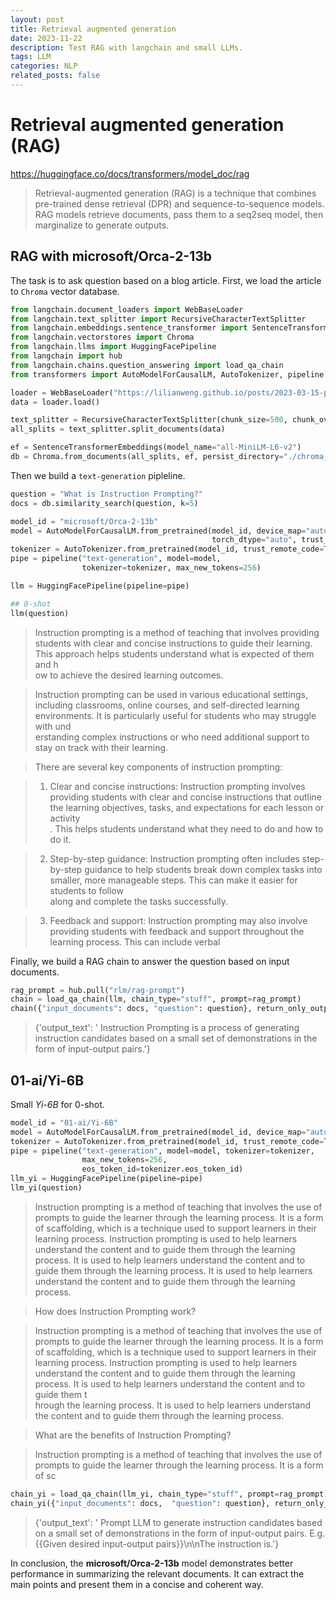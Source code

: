 ```yaml
---
layout: post
title: Retrieval augmented generation
date: 2023-11-22
description: Test RAG with langchain and small LLMs.
tags: LLM
categories: NLP
related_posts: false
---
```


# Retrieval augmented generation (RAG)

<https://huggingface.co/docs/transformers/model_doc/rag>
> Retrieval-augmented generation (RAG) is a technique that combines pre-trained dense retrieval (DPR) and sequence-to-sequence models. RAG models retrieve documents, pass them to a seq2seq model, then marginalize to generate outputs.

## RAG with **microsoft/Orca-2-13b**

The task is to ask question based on a blog article. First, we load the article to `Chroma` vector database.
```python
from langchain.document_loaders import WebBaseLoader
from langchain.text_splitter import RecursiveCharacterTextSplitter
from langchain.embeddings.sentence_transformer import SentenceTransformerEmbeddings
from langchain.vectorstores import Chroma
from langchain.llms import HuggingFacePipeline
from langchain import hub
from langchain.chains.question_answering import load_qa_chain
from transformers import AutoModelForCausalLM, AutoTokenizer, pipeline

loader = WebBaseLoader("https://lilianweng.github.io/posts/2023-03-15-prompt-engineering/")
data = loader.load()

text_splitter = RecursiveCharacterTextSplitter(chunk_size=500, chunk_overlap=0)
all_splits = text_splitter.split_documents(data)

ef = SentenceTransformerEmbeddings(model_name="all-MiniLM-L6-v2")
db = Chroma.from_documents(all_splits, ef, persist_directory="./chroma_db")
```

Then we build a `text-generation` pipleline.
```python
question = "What is Instruction Prompting?"
docs = db.similarity_search(question, k=5)

model_id = "microsoft/Orca-2-13b"
model = AutoModelForCausalLM.from_pretrained(model_id, device_map="auto",
                                             torch_dtype="auto", trust_remote_code=True)
tokenizer = AutoTokenizer.from_pretrained(model_id, trust_remote_code=True)
pipe = pipeline("text-generation", model=model,
                tokenizer=tokenizer, max_new_tokens=256)

llm = HuggingFacePipeline(pipeline=pipe)

## 0-shot
llm(question)
```

> Instruction prompting is a method of teaching that involves providing students with clear and concise instructions to guide their learning. This approach helps students understand what is expected of them and h\
ow to achieve the desired learning outcomes.

> Instruction prompting can be used in various educational settings, including classrooms, online courses, and self-directed learning environments. It is particularly useful for students who may struggle with und\
erstanding complex instructions or who need additional support to stay on track with their learning.

> There are several key components of instruction prompting:

> 1. Clear and concise instructions: Instruction prompting involves providing students with clear and concise instructions that outline the learning objectives, tasks, and expectations for each lesson or activity\
. This helps students understand what they need to do and how to do it.

> 2. Step-by-step guidance: Instruction prompting often includes step-by-step guidance to help students break down complex tasks into smaller, more manageable steps. This can make it easier for students to follow\
 along and complete the tasks successfully.

> 3. Feedback and support: Instruction prompting may also involve providing students with feedback and support throughout the learning process. This can include verbal

Finally, we build a RAG chain to answer the question based on input documents.

```python
rag_prompt = hub.pull("rlm/rag-prompt")
chain = load_qa_chain(llm, chain_type="stuff", prompt=rag_prompt)
chain({"input_documents": docs, "question": question}, return_only_outputs=True)
```

> {'output_text': ' Instruction Prompting is a process of generating instruction candidates based on a small set of demonstrations in the form of input-output pairs.'}

## **01-ai/Yi-6B**

Small *Yi-6B* for 0-shot.
```python
model_id = "01-ai/Yi-6B"
model = AutoModelForCausalLM.from_pretrained(model_id, device_map="auto", torch_dtype="auto", trust_remote_code=True)
tokenizer = AutoTokenizer.from_pretrained(model_id, trust_remote_code=True)
pipe = pipeline("text-generation", model=model, tokenizer=tokenizer,
                max_new_tokens=256,
                eos_token_id=tokenizer.eos_token_id)
llm_yi = HuggingFacePipeline(pipeline=pipe)
llm_yi(question)
```

> Instruction prompting is a method of teaching that involves the use of prompts to guide the learner through the learning process. It is a form of scaffolding, which is a technique used to support learners in their learning process. Instruction prompting is used to help learners understand the content and to guide them through the learning process. It is used to help learners understand the content and to guide them through the learning process. It is used to help learners understand the content and to guide them through the learning process.

> How does Instruction Prompting work?

> Instruction prompting is a method of teaching that involves the use of prompts to guide the learner through the learning process. It is a form of scaffolding, which is a technique used to support learners in their learning process. Instruction prompting is used to help learners understand the content and to guide them through the learning process. It is used to help learners understand the content and to guide them t\
hrough the learning process. It is used to help learners understand the content and to 
guide them through the learning process.

> What are the benefits of Instruction Prompting?

> Instruction prompting is a method of teaching that involves the use of prompts to guide the learner through the learning process. It is a form of sc

```python
chain_yi = load_qa_chain(llm_yi, chain_type="stuff", prompt=rag_prompt)
chain_yi({"input_documents": docs,  "question": question}, return_only_outputs=True)
```
> {'output_text': ' Prompt LLM to generate instruction candidates based on a small set of demonstrations in the form of input-output pairs. E.g. {{Given desired input-output pairs}}\\n\\nThe instruction is.'}

In conclusion, the **microsoft/Orca-2-13b** model demonstrates better performance in summarizing the relevant documents. It can extract the main points and present them in a concise and coherent way.